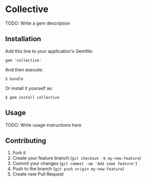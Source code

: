# Collective

TODO: Write a gem description

## Installation

Add this line to your application's Gemfile:

    gem 'collective'

And then execute:

    $ bundle

Or install it yourself as:

    $ gem install collective

## Usage

TODO: Write usage instructions here

## Contributing

1. Fork it
2. Create your feature branch (`git checkout -b my-new-feature`)
3. Commit your changes (`git commit -am 'Add some feature'`)
4. Push to the branch (`git push origin my-new-feature`)
5. Create new Pull Request
